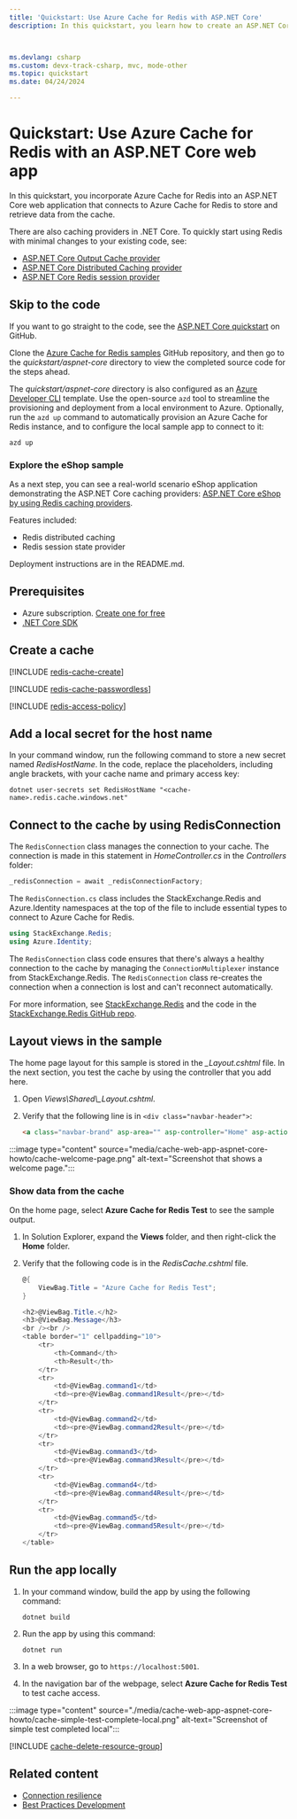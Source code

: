 ```yaml
---
title: 'Quickstart: Use Azure Cache for Redis with ASP.NET Core'
description: In this quickstart, you learn how to create an ASP.NET Core web app and use it with Azure Cache for Redis.



ms.devlang: csharp
ms.custom: devx-track-csharp, mvc, mode-other
ms.topic: quickstart
ms.date: 04/24/2024

---
```


# Quickstart: Use Azure Cache for Redis with an ASP.NET Core web app

In this quickstart, you incorporate Azure Cache for Redis into an ASP.NET Core web application that connects to Azure Cache for Redis to store and retrieve data from the cache.

There are also caching providers in .NET Core. To quickly start using Redis with minimal changes to your existing code, see:

- [ASP.NET Core Output Cache provider](/aspnet/core/performance/caching/output#redis-cache)
- [ASP.NET Core Distributed Caching provider](/aspnet/core/performance/caching/distributed#distributed-redis-cache)
- [ASP.NET Core Redis session provider](/aspnet/core/fundamentals/app-state#configure-session-state)

## Skip to the code

If you want to go straight to the code, see the [ASP.NET Core quickstart](https://github.com/Azure-Samples/azure-cache-redis-samples/tree/main/quickstart/aspnet-core) on GitHub.

Clone the [Azure Cache for Redis samples](https://github.com/Azure-Samples/azure-cache-redis-samples) GitHub repository, and then go to the *quickstart/aspnet-core* directory to view the completed source code for the steps ahead.

The *quickstart/aspnet-core* directory is also configured as an [Azure Developer CLI](/azure/developer/azure-developer-cli/overview) template. Use the open-source `azd` tool to streamline the provisioning and deployment from a local environment to Azure. Optionally, run the `azd up` command to automatically provision an Azure Cache for Redis instance, and to configure the local sample app to connect to it:

```azdeveloper
azd up
```

### Explore the eShop sample

As a next step, you can see a real-world scenario eShop application demonstrating the ASP.NET Core caching providers: [ASP.NET Core eShop by using Redis caching providers](https://github.com/Azure-Samples/azure-cache-redis-demos).

Features included:

- Redis distributed caching
- Redis session state provider

Deployment instructions are in the README.md.

## Prerequisites

- Azure subscription. [Create one for free](https://azure.microsoft.com/free/)
- [.NET Core SDK](https://dotnet.microsoft.com/download)

## Create a cache

[!INCLUDE [redis-cache-create](~/reusable-content/ce-skilling/azure/includes/azure-cache-for-redis/includes/redis-cache-create-entra-id.md)]

[!INCLUDE [redis-cache-passwordless](includes/redis-cache-passwordless.md)]

[!INCLUDE [redis-access-policy](includes/redis-access-policy.md)]

## Add a local secret for the host name

In your command window, run the following command to store a new secret named *RedisHostName*. In the code, replace the placeholders, including angle brackets, with your cache name and primary access key:

```dos
dotnet user-secrets set RedisHostName "<cache-name>.redis.cache.windows.net"
```

## Connect to the cache by using RedisConnection

The `RedisConnection` class manages the connection to your cache. The connection is made in this statement in *HomeController.cs* in the *Controllers* folder:

```csharp
_redisConnection = await _redisConnectionFactory;
```

The `RedisConnection.cs` class includes the StackExchange.Redis and Azure.Identity namespaces at the top of the file to include essential types to connect to Azure Cache for Redis.

```csharp
using StackExchange.Redis;
using Azure.Identity;
```

The `RedisConnection` class code ensures that there's always a healthy connection to the cache by managing the `ConnectionMultiplexer` instance from StackExchange.Redis. The `RedisConnection` class re-creates the connection when a connection is lost and can't reconnect automatically.

For more information, see [StackExchange.Redis](https://stackexchange.github.io/StackExchange.Redis/) and the code in the [StackExchange.Redis GitHub repo](https://github.com/StackExchange/StackExchange.Redis).

## Layout views in the sample

The home page layout for this sample is stored in the *_Layout.cshtml* file. In the next section, you test the cache by using the controller that you add here.

1. Open *Views\Shared\\_Layout.cshtml*.

1. Verify that the following line is in `<div class="navbar-header">`:

    ```html
    <a class="navbar-brand" asp-area="" asp-controller="Home" asp-action="RedisCache">Azure Cache for Redis Test</a>
    ```

:::image type="content" source="media/cache-web-app-aspnet-core-howto/cache-welcome-page.png" alt-text="Screenshot that shows a welcome page.":::

### Show data from the cache

On the home page, select **Azure Cache for Redis Test** to see the sample output.

1. In Solution Explorer, expand the **Views** folder, and then right-click the **Home** folder.

1. Verify that the following code is in the *RedisCache.cshtml* file.

    ```csharp
    @{
        ViewBag.Title = "Azure Cache for Redis Test";
    }

    <h2>@ViewBag.Title.</h2>
    <h3>@ViewBag.Message</h3>
    <br /><br />
    <table border="1" cellpadding="10">
        <tr>
            <th>Command</th>
            <th>Result</th>
        </tr>
        <tr>
            <td>@ViewBag.command1</td>
            <td><pre>@ViewBag.command1Result</pre></td>
        </tr>
        <tr>
            <td>@ViewBag.command2</td>
            <td><pre>@ViewBag.command2Result</pre></td>
        </tr>
        <tr>
            <td>@ViewBag.command3</td>
            <td><pre>@ViewBag.command3Result</pre></td>
        </tr>
        <tr>
            <td>@ViewBag.command4</td>
            <td><pre>@ViewBag.command4Result</pre></td>
        </tr>
        <tr>
            <td>@ViewBag.command5</td>
            <td><pre>@ViewBag.command5Result</pre></td>
        </tr>
    </table>
    ```

## Run the app locally

1. In your command window, build the app by using the following command:

    ```dos
    dotnet build
    ```

1. Run the app by using this command:

    ```dos
    dotnet run
    ```

1. In a web browser, go to `https://localhost:5001`.

1. In the navigation bar of the webpage, select **Azure Cache for Redis Test** to test cache access.

:::image type="content" source="./media/cache-web-app-aspnet-core-howto/cache-simple-test-complete-local.png" alt-text="Screenshot of simple test completed local":::

<!-- Clean up include -->

[!INCLUDE [cache-delete-resource-group](includes/cache-delete-resource-group.md)]

## Related content

- [Connection resilience](cache-best-practices-connection.md)
- [Best Practices Development](cache-best-practices-development.md)
